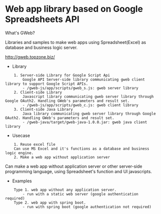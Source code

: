 # Web app library based on Google Spreadsheets API

What's GWeb?

Libraries and samples to make web apps using Spreadsheet(Excel) as database and business logic server.

http://gweb.topzone.biz/

- Library
```
	1. Server-side Library for Google Script Api
		Google API Server-side library communicating gweb client library to support Google Script APIs.
		- /gweb-js/app/scripts/gweb_s.js: gweb server library
	2. Client-side Library
		Javascript library communicating gweb server library through Google OAuth2. Handling GWeb's parameters and result set.
		- /gweb-js/app/scripts/gweb_c.js: gweb client library
	3. Client-side Java Library
		Java library communicating gweb server library through Google OAuth2. Handling GWeb's parameters and result set.
		- /gweb-java/target/gweb-java-1.0.0.jar: gweb java client library
```
- Usecase
```
	1. Reuse excel file
	Can use MS Excel and it's functions as a database and business logic engine.
	2. Make a web app without application server
```
Can make a web app without application server or other server-side programming language, using Spreadsheet's function and UI javascripts.

- Examples
```
	Type 1. web app without any application server.
		- run with a static web server (google authentication required)
	Type 2. web app with spring boot.
		- run with spring boot (google authentication not required)
```


 

